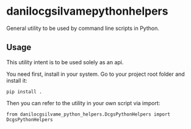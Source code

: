 # danilocgsilvamepythonhelpers

General utility to be used by command line scripts in Python.

## Usage

This utility intent is to be used solely as an api.

You need first, install in your system. Go to your project root folder and install it:
```
pip install .
```

Then you can refer to the utility in your own script via import:
```
from danilocgsilvame_python_helpers.DcgsPythonHelpers import DcgsPythonHelpers
```

